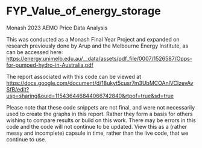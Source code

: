 # FYP_Value_of_energy_storage
 Monash 2023 AEMO Price Data Analysis

This was conducted as a Monash Final Year Project and expanded on research previously done by Arup and the Melbourne Energy Institute, as can be accessed here:
https://energy.unimelb.edu.au/__data/assets/pdf_file/0007/1526587/Opps-for-pumped-hydro-in-Australia.pdf

The report associated with this code can be viewed at https://docs.google.com/document/d/18ukyt5cusr7m3UbMCOAnlVCIzevAvSfB/edit?usp=sharing&ouid=115436446844066742840&rtpof=true&sd=true

Please note that these code snippets are not final, and were not necessarily used to create the graphs in this report. Rather they form a basis for others wishing to compare results or build on this work. There may be errors in this code and the code will not continue to be updated.
View this as a (rather messy and incomplete) capsule in time, rather than the live code, that we continue to use.
